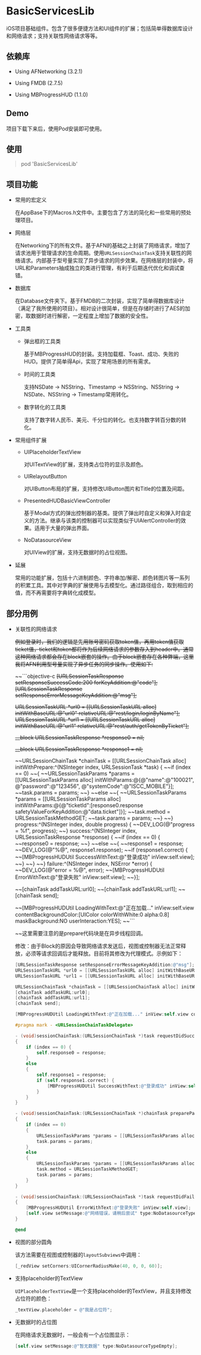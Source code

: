 

# BasicServicesLib

iOS项目基础组件。包含了很多便捷方法和UI组件的扩展；包括简单得数据库设计和网络请求；支持关联性网络请求等等。

## 依赖库

- Using AFNetworking (3.2.1)

- Using FMDB (2.7.5)

- Using MBProgressHUD (1.1.0)

## Demo

项目下载下来后，使用Pod安装即可使用。

## 使用

>pod 'BasicServicesLib' 

## 项目功能

- 常用的宏定义

  在AppBase下的Macros.h文件中。主要包含了方法的简化和一些常用的预处理项目。

- 网络层

  在Networking下的所有文件。基于AFN的基础之上封装了网络请求，增加了请求池用于管理请求的生命周期。使用`URLSessionChainTask`支持关联性的网络请求。内部基于型号量实现了异步请求的同步效果。在网络层的封装中，将URL和Parameters抽成独立的类进行管理，有利于后期迭代优化和调试查错。

- 数据库

  在Database文件夹下。基于FMDB的二次封装，实现了简单得数据库设计（满足了我所使用的项目）。相对设计很简单，但是在存储时进行了AES的加密，取数据时进行解密，一定程度上增加了数据的安全性。

- 工具类

  - 弹出框的工具类

    基于MBProgressHUD的封装。支持加载框、Toast、成功、失败的HUD。提供了简单得Api，实现了常用场景的所有需求。

  - 时间的工具类

    支持NSDate -> NSString、Timestamp -> NSString、NSString -> NSDate、NSString -> Timestamp常用转化。

  - 数字转化的工具类

    支持了数字转人民币、美元、千分位的转化。也支持数字转百分数的转化。

- 常用组件扩展

  - UIPlaceholderTextView

    对UITextView的扩展，支持类占位符的显示及颜色。

  - UIRelayoutButton

    对UIButton布局的扩展，支持修改UIButton图片和Title的位置及间距。

  - PresentedHUDBasicViewController

    基于Modal方式的弹出控制器的基类。提供了弹出时自定义和弹入时自定义的方法。继承与该类的控制器可以实现类似于UIAlertController的效果。适用于大量的弹出界面。

  - NoDatasourceView

    对UIView的扩展，支持无数据时的占位视图。

- 延展

  常用的功能扩展，包括十六进制颜色、字符串加/解密、颜色转图片等一系列的积累工具。其中对字典的扩展使用与去模型化。通过路径组合，取到相应的值，而不再需要将字典转化成模型。

## 部分用例

- 关联性的网络请求

  ~~例如登录时，我们的逻辑是先用账号密码获取token值，再用token值获取ticket值，ticket和token都将作为后续网络请求的参数存入到header中。通常这种网络请求都会存在block嵌套的操作。由于block嵌套存在各种弊端，这里我将AFN利用型号量实现了异步任务的同步操作。使用如下:~~  

  ~~```objective-c
  ~~[URLSessionTaskResponse setResponseSuccessCode:200 forKeyAddition:@"code"];~~
  ~~[URLSessionTaskResponse setResponseErrorMessageKeyAddition:@"msg"];~~    
  
  ~~URLSessionTaskURL *url0 = [[URLSessionTaskURL alloc] initWithBaseURL:@"url0" relativeURL:@"rest/login/loginByName"];~~
  ~~URLSessionTaskURL *url1 = [[URLSessionTaskURL alloc] initWithBaseURL:@"url1" relativeURL:@"rest/auth/getTokenByTicket"];~~
      
  ~~__block URLSessionTaskResponse *response0 = nil;~~
  
  ~~__block URLSessionTaskResponse *response1 = nil;~~
  
  ~~URLSessionChainTask *chainTask = [[URLSessionChainTask alloc] initWithPrepare:^(NSInteger index, URLSessionTask *task) {
    ~~if (index == 0)
    ~~{
      ~~URLSessionTaskParams *params = [[URLSessionTaskParams alloc] initWithParams:@{@"name":@"100021", @"password":@"123456", @"systemCode":@"ISCC_MOBILE"}];
      ~~task.params = params;
    ~~}
    ~~else
    ~~{
      ~~URLSessionTaskParams *params = [[URLSessionTaskParams alloc] initWithParams:@{@"ticketId":[response0.response safetyValueForKeyAddition:@"data.ticket"]}];
      ~~task.method = URLSessionTaskMethodGET;
      ~~task.params = params;
    ~~}
  ~~} progress:^(NSInteger index, double progress) {
    ~~DEV_LOG(@"progress = %f", progress);
  ~~} success:^(NSInteger index, URLSessionTaskResponse *response) {
    ~~if (index == 0) {
      ~~response0 = response;
    ~~}
    ~~else
    ~~{
      ~~response1 = response;
      ~~DEV_LOG(@"%@", response1.response);
      ~~if (response1.correct) {
        ~~[MBProgressHUDUtil SuccessWithText:@"登录成功" inView:self.view];
      ~~}
    ~~}
  ~~} failure:^(NSInteger index, NSError *error) {
    ~~DEV_LOG(@"error = %@", error);
    ~~[MBProgressHUDUtil ErrorWithText:@"登录失败" inView:self.view];
  ~~}];
  
  ~~[chainTask addTaskURL:url0];
  ~~[chainTask addTaskURL:url1];
  ~~[chainTask send];
  
  ~~[MBProgressHUDUtil LoadingWithText:@"正在加载..." inView:self.view contentBackgroundColor:[UIColor colorWithWhite:0 alpha:0.8] maskBackground:NO userInteraction:YES];
  ~~```

  ~~这里需要注意的是prepare代码块是在异步线程回调。

  修改：由于Block的原因会导致网络请求发送后，视图或控制器无法正常释放，必须等请求回调后才能释放。目前将其修改为代理模式。示例如下：

  ```objective-c
  [URLSessionTaskResponse setResponseErrorMessageKeyAddition:@"msg"];
  URLSessionTaskURL *url0 = [[URLSessionTaskURL alloc] initWithBaseURL:@"http://sccdev.cd.pangu16.com/passport-server" relativeURL:@"rest/login/loginByName"];
  URLSessionTaskURL *url1 = [[URLSessionTaskURL alloc] initWithBaseURL:@"http://sccdev.cd.pangu16.com/passport-server" relativeURL:@"rest/auth/getTokenByTicket"];
  
  URLSessionChainTask *chainTask = [[URLSessionChainTask alloc] initWithDelegate:self];
  [chainTask addTaskURL:url0];
  [chainTask addTaskURL:url1];
  [chainTask send];
  
  [MBProgressHUDUtil LoadingWithText:@"正在加载..." inView:self.view contentBackgroundColor:[UIColor colorWithWhite:0 alpha:0.8] maskBackground:NO userInteraction:YES];
  
  #pragma mark - <URLSessionChainTaskDelegate>
  
  - (void)sessionChainTask:(URLSessionChainTask *)task requestDidSuccessThrowResponse:(URLSessionTaskResponse *)response atIndex:(NSInteger)index
  {
      if (index == 0) {
          self.response0 = response;
      }
      else
      {
          self.response1 = response;
          if (self.response1.correct) {
              [MBProgressHUDUtil SuccessWithText:@"登录成功" inView:self.view];
          }
      }
  }
  
  - (void)sessionChainTask:(URLSessionChainTask *)chainTask prepareParamsFor:(URLSessionTask *)task atIndex:(NSInteger)index
  {
      if (index == 0)
      {
          URLSessionTaskParams *params = [[URLSessionTaskParams alloc] initWithParams:@{@"name":@"100021", @"password":@"123456", @"systemCode":@"ISCC_MOBILE"}];
          task.params = params;
      }
      else
      {
          URLSessionTaskParams *params = [[URLSessionTaskParams alloc] initWithParams:@{@"ticketId":[self.response0.response safetyValueForKeyAddition:@"data.ticket"]}];
          task.method = URLSessionTaskMethodGET;
          task.params = params;
      }
  }
  
  - (void)sessionChainTask:(URLSessionChainTask *)task requestDidFailedThrowError:(NSError *)error atIndex:(NSInteger)index
  {
      [MBProgressHUDUtil ErrorWithText:@"登录失败" inView:self.view];
      [self.view setMessage:@"网络错误，请稍后尝试" type:NoDatasourceTypeError];
  }
  
  @end
  ```

- 视图的部分圆角

  该方法需要在视图或控制器的`layoutSubviews`中调用：

  ```objective-c
  [_redView setCorners:UICornerRadiusMake(40, 0, 0, 60)];
  ```

- 支持placeholder的TextView

  `UIPlaceholderTextView`是一个支持placeholder的TextView，并且支持修改占位符的颜色：  

  ```objective-c
  _textView.placeholder = @"我是占位符";
  ```

- 无数据时的占位图

  在网络请求无数据时，一般会有一个占位图显示：  

  ```objective-c
  [self.view setMessage:@"暂无数据" type:NoDatasourceTypeEmpty];
  ```
